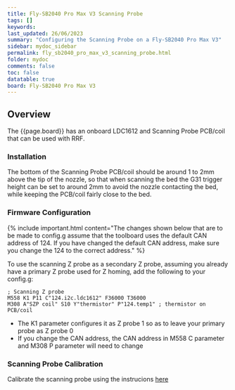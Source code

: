 ```yaml
---
title: Fly-SB2040 Pro Max V3 Scanning Probe
tags: []
keywords: 
last_updated: 26/06/2023
summary: "Configuring the Scanning Probe on a Fly-SB2040 Pro Max V3"
sidebar: mydoc_sidebar
permalink: fly_sb2040_pro_max_v3_scanning_probe.html
folder: mydoc
comments: false
toc: false
datatable: true
board: Fly-SB2040 Pro Max V3
---
```


## Overview

The {{page.board}} has an onboard LDC1612 and Scanning Probe PCB/coil that can be used with RRF.  

### Installation

The bottom of the Scanning Probe PCB/coil should be around 1 to 2mm above the tip of the nozzle, so that when scanning the bed the G31 trigger height can be set to around 2mm to avoid the nozzle contacting the bed, while keeping the PCB/coil fairly close to the bed.

### Firmware Configuration

{% include important.html content="The changes shown below that are to be made to config.g assume that the toolboard uses the default CAN address of 124. If you have changed the default CAN address, make sure you change the 124 to the correct address." %}

To use the scanning Z probe as a secondary Z probe, assuming you already have a primary Z probe used for Z homing, add the following to your config.g:

```text
; Scanning Z probe
M558 K1 P11 C"124.i2c.ldc1612" F36000 T36000
M308 A"SZP coil" S10 Y"thermistor" P"124.temp1" ; thermistor on PCB/coil
```

* The K1 parameter configures it as Z probe 1 so as to leave your primary probe as Z probe 0
* If you change the CAN address, the CAN address in M558 C parameter and M308 P parameter will need to change

### Scanning Probe Calibration

Calibrate the scanning probe using the instrucions [here](https://docs.duet3d.com/User_manual/Tuning/scanning_z_probe_calibration)
